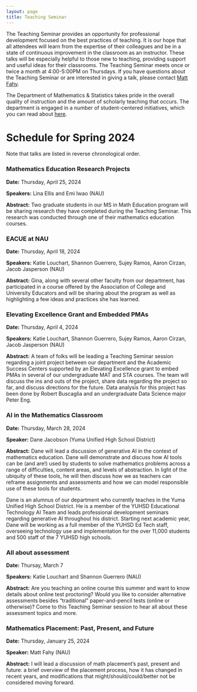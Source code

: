 ```yaml
---
layout: page
title: Teaching Seminar
---
```


The Teaching Seminar provides an opportunity for professional development focused on the best practices of teaching. It is our hope that all attendees will learn from the expertise of their colleagues and be in a state of continuous improvement in the classroom as an instructor. These talks will be especially helpful to those new to teaching, providing support and useful ideas for their classrooms. The Teaching Seminar meets once or twice a month at 4:00-5:00PM on Thursdays.  If you have questions about the Teaching Seminar or are interested in giving a talk, please contact [Matt Fahy](mailto:Matthew.Fahy@nau.edu).

The Department of Mathematics & Statistics takes pride in the overall quality of instruction and the amount of scholarly teaching that occurs. The department is engaged in a number of student-centered initiatives, which you can read about [here](http://nau.edu/CEFNS/NatSci/Math/Innovative-Teaching/).

# Schedule for Spring 2024 #

Note that talks are listed in reverse chronological order.

### Mathematics Education Research Projects

**Date:** Thursday, April 25, 2024

**Speakers:** Lina Ellis and Emi Iwao (NAU)

**Abstract:** Two graduate students in our MS in Math Education program will be sharing research they have completed during the Teaching Seminar.  This research was conducted through one of their mathematics education courses.  

### EACUE at NAU

**Date:** Thursday, April 18, 2024

**Speakers:** Katie Louchart, Shannon Guerrero, Sujey Ramos, Aaron Cirzan, Jacob Jasperson (NAU)

**Abstract:** Gina, along with several other faculty from our department, has participated in a course offered by the Association of College and University Educators and will be sharing about the program as well as highlighting a few ideas and practices she has learned. 

### Elevating Excellence Grant and Embedded PMAs

**Date:** Thursday, April 4, 2024

**Speakers:** Katie Louchart, Shannon Guerrero, Sujey Ramos, Aaron Cirzan, Jacob Jasperson (NAU)

**Abstract:** A team of folks will be leading a Teaching Seminar session regarding a joint project between our department and the Academic Success Centers supported by an Elevating Excellence grant to embed PMAs in several of our undergraduate MAT and STA courses.  The team will discuss the ins and outs of the project, share data regarding the project so far, and discuss directions for the future. Data analysis for this project has been done by Robert Buscaglia and an undergraduate Data Science major Peter Eng.

### AI in the Mathematics Classroom

**Date:** Thursday, March 28, 2024

**Speaker:** Dane Jacobson (Yuma Unified High School District)

**Abstract:** Dane will lead a discussion of generative AI in the context of mathematics education.  Dane will demonstrate and discuss how AI tools can be (and are!) used by students to solve mathematics problems across a range of difficulties, content areas, and levels of abstraction.  In light of the ubiquity of these tools, he will then discuss how we as teachers can reframe assignments and assessments and how we can model responsible use of these tools for students.
 
Dane is an alumnus of our department who currently teaches in the Yuma Unified High School District.  He is a member of the YUHSD Educational Technology AI Team and leads professional development seminars regarding generative AI throughout his district.  Starting next academic year, Dane will be working as a full member of the YUHSD Ed Tech staff, overseeing technology use and implementation for the over 11,000 students and 500 staff of the 7 YUHSD high schools. 

### All about assessment

**Date:** Thursay, March 7 

**Speakers:** Katie Louchart and Shannon Guerrero (NAU)

**Abstract:** Are you teaching an online course this summer and want to know details about online test proctoring?  Would you like to consider alternative assessments besides “traditional” paper-and-pencil tests (online or otherwise)?  Come to this Teaching Seminar session to hear all about these assessment topics and more.

### Mathematics Placement: Past, Present, and Future

**Date:** Thursday, January 25, 2024

**Speaker:** Matt Fahy (NAU)

**Abstract:** I will lead a discussion of math placement’s past, present and future: a brief overview of the placement process, how it has changed in recent years, and modifications that might/should/could/better not be considered moving forward.